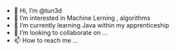 - 👋 Hi, I’m @tun3d
- 👀 I’m interested in Machine Lerning , algorithms
- 🌱 I’m currently learning Java within my apprenticeship
- 💞️ I’m looking to collaborate on ...
- 📫 How to reach me ...

<!---
tun3d/tun3d is a ✨ special ✨ repository because its `README.md` (this file) appears on your GitHub profile.
You can click the Preview link to take a look at your changes.
--->
